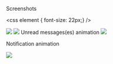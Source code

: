 Screenshots

<css element { font-size: 22px;} />


<img src="http://i.imgur.com/MqVALdz.jpg"/>
<img src="http://i.imgur.com/AokpXyq.jpg"/>
Unread messages(es) animation

<img src="https://images-2.discordapp.net/eyJ1cmwiOiJodHRwOi8vaW0yLmV6Z2lmLmNvbS90bXAvZXpnaWYtNDI3ODg5Njc5MS5naWYifQ.MIa4tfthEcdCYknQkp1fOvjnCSM.gif"/>

Notification animation

<img src="https://images-2.discordapp.net/eyJ1cmwiOiJodHRwOi8vaW0yLmV6Z2lmLmNvbS90bXAvZXpnaWYtNDE1NjQwMzU0OS5naWYifQ.akCrVi0oSjgrn9TuFY8l5MT2Y9I.gif"/>
